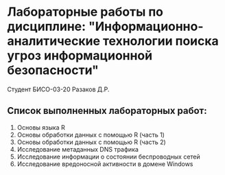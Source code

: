 # Лабораторные работы по дисциплине: "Информационно-аналитические технологии поиска угроз информационной безопасности"

Студент БИСО-03-20 Разаков Д.Р.

## Список выполненных лабораторных работ:
  1. Основы языка R
  2. Основы обработки данных с помощью R (часть 1)
  3. Основы обработки данных с помощью R (часть 2)
  4. Исследование метаданных DNS трафика
  5. Исследование информации о состоянии беспроводных сетей
  6. Исследование вредоносной активности в домене Windows

